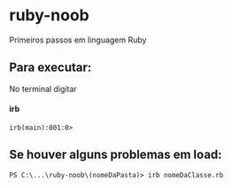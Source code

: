 # ruby-noob
Primeiros passos em linguagem Ruby

## Para executar:
No terminal digitar
#### irb 
``irb(main):001:0>``

## Se houver alguns problemas em load:
``PS C:\...\ruby-noob\(nomeDaPasta)> irb nomeDaClasse.rb``
